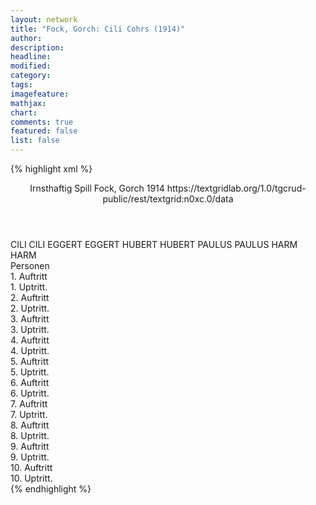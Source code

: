 ```yaml
---
layout: network
title: "Fock, Gorch: Cili Cohrs (1914)"
author:
description:
headline:
modified:
category:
tags:
imagefeature:
mathjax:
chart:
comments: true
featured: false
list: false
---
```

{% highlight xml %}
<?xml-model href="http://raw.githubusercontent.com/DLiNa/project/master/rules/lina.rnc"?><?xml-model href="http://raw.githubusercontent.com/DLiNa/project/master/rules/lina.sch"?>
<play xmlns="http://lina.digital">
  <header>
    <title>Cili Cohrs</title>
    <subtitle>Irnsthaftig Spill</subtitle>
    <genretitle/>
    <author>Fock, Gorch</author>
    <date type="print" when="1914">1914</date>
    <date type="premiere"/>
    <date type="written"/>    
    <source>https://textgridlab.org/1.0/tgcrud-public/rest/textgrid:n0xc.0/data</source>
  </header>
  <personae>
    <character>
      <name>CILI</name>
      <alias xml:id="cili">
        <name>CILI</name>
      </alias>
    </character>
    <character>
      <name>EGGERT</name>
      <alias xml:id="eggert">
        <name>EGGERT</name>
      </alias>
    </character>
    <character>
      <name>HUBERT</name>
      <alias xml:id="hubert">
        <name>HUBERT</name>
      </alias>
    </character>
    <character>
      <name>PAULUS</name>
      <alias xml:id="paulus">
        <name>PAULUS</name>
      </alias>
    </character>
    <character>
      <name>HARM</name>
      <alias xml:id="harm">
        <name>HARM</name>
      </alias>
    </character>
  </personae>
  <text>
    <div>
      <head>Personen</head>
    </div>
    <div>
      <head>1. Auftritt</head>
      <div>
        <head>1. Uptritt.</head>
        <sp who="#cili">
          <amount n="1" unit="speech_acts"/>
          <amount n="37" unit="words"/>
          <amount n="6" unit="lines"/>
          <amount n="145" unit="chars"/>
        </sp>
      </div>
    </div>
    <div>
      <head>2. Auftritt</head>
      <div>
        <head>2. Uptritt.</head>
        <sp who="#eggert">
          <amount n="23" unit="speech_acts"/>
          <amount n="724" unit="words"/>
          <amount n="11" unit="lines"/>
          <amount n="3456" unit="chars"/>
        </sp>
        <sp who="#cili">
          <amount n="23" unit="speech_acts"/>
          <amount n="403" unit="words"/>
          <amount n="14" unit="lines"/>
          <amount n="2009" unit="chars"/>
        </sp>
      </div>
    </div>
    <div>
      <head>3. Auftritt</head>
      <div>
        <head>3. Uptritt.</head>
        <sp who="#hubert">
          <amount n="17" unit="speech_acts"/>
          <amount n="359" unit="words"/>
          <amount n="11" unit="lines"/>
          <amount n="1664" unit="chars"/>
        </sp>
        <sp who="#cili">
          <amount n="17" unit="speech_acts"/>
          <amount n="242" unit="words"/>
          <amount n="12" unit="lines"/>
          <amount n="1135" unit="chars"/>
        </sp>
      </div>
    </div>
    <div>
      <head>4. Auftritt</head>
      <div>
        <head>4. Uptritt.</head>
        <sp who="#hubert">
          <amount n="1" unit="speech_acts"/>
          <amount n="50" unit="words"/>
          <amount n="231" unit="chars"/>
        </sp>
      </div>
    </div>
    <div>
      <head>5. Auftritt</head>
      <div>
        <head>5. Uptritt.</head>
        <sp who="#paulus">
          <amount n="3" unit="speech_acts"/>
          <amount n="76" unit="words"/>
          <amount n="1" unit="lines"/>
          <amount n="396" unit="chars"/>
        </sp>
        <sp who="#hubert">
          <amount n="3" unit="speech_acts"/>
          <amount n="71" unit="words"/>
          <amount n="1" unit="lines"/>
          <amount n="321" unit="chars"/>
        </sp>
      </div>
    </div>
    <div>
      <head>6. Auftritt</head>
      <div>
        <head>6. Uptritt.</head>
        <sp who="#paulus">
          <amount n="1" unit="speech_acts"/>
          <amount n="29" unit="words"/>
          <amount n="135" unit="chars"/>
        </sp>
      </div>
    </div>
    <div>
      <head>7. Auftritt</head>
      <div>
        <head>7. Uptritt.</head>
        <sp who="#cili">
          <amount n="34" unit="speech_acts"/>
          <amount n="677" unit="words"/>
          <amount n="22" unit="lines"/>
          <amount n="3173" unit="chars"/>
        </sp>
        <sp who="#paulus">
          <amount n="34" unit="speech_acts"/>
          <amount n="1084" unit="words"/>
          <amount n="13" unit="lines"/>
          <amount n="5192" unit="chars"/>
        </sp>
      </div>
    </div>
    <div>
      <head>8. Auftritt</head>
      <div>
        <head>8. Uptritt.</head>
        <sp who="#cili">
          <amount n="3" unit="speech_acts"/>
          <amount n="31" unit="words"/>
          <amount n="3" unit="lines"/>
          <amount n="309" unit="chars"/>
        </sp>
        <sp who="#harm">
          <amount n="2" unit="speech_acts"/>
          <amount n="9" unit="words"/>
          <amount n="2" unit="lines"/>
          <amount n="41" unit="chars"/>
        </sp>
      </div>
    </div>
    <div>
      <head>9. Auftritt</head>
      <div>
        <head>9. Uptritt.</head>
        <sp who="#harm">
          <amount n="44" unit="speech_acts"/>
          <amount n="849" unit="words"/>
          <amount n="29" unit="lines"/>
          <amount n="3926" unit="chars"/>
        </sp>
        <sp who="#cili">
          <amount n="44" unit="speech_acts"/>
          <amount n="787" unit="words"/>
          <amount n="29" unit="lines"/>
          <amount n="3551" unit="chars"/>
        </sp>
      </div>
    </div>
    <div>
      <head>10. Auftritt</head>
      <div>
        <head>10. Uptritt.</head>
        <sp who="#cili">
          <amount n="2" unit="speech_acts"/>
          <amount n="3" unit="words"/>
          <amount n="2" unit="lines"/>
          <amount n="20" unit="chars"/>
        </sp>
        <sp who="#harm">
          <amount n="2" unit="speech_acts"/>
          <amount n="3" unit="words"/>
          <amount n="2" unit="lines"/>
          <amount n="20" unit="chars"/>
        </sp>
      </div>
    </div>
  </text>
</play>
{% endhighlight %}